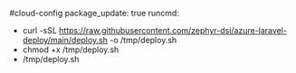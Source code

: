 #cloud-config
package_update: true
runcmd:
  - curl -sSL https://raw.githubusercontent.com/zephyr-dsi/azure-laravel-deploy/main/deploy.sh -o /tmp/deploy.sh
  - chmod +x /tmp/deploy.sh
  - /tmp/deploy.sh

